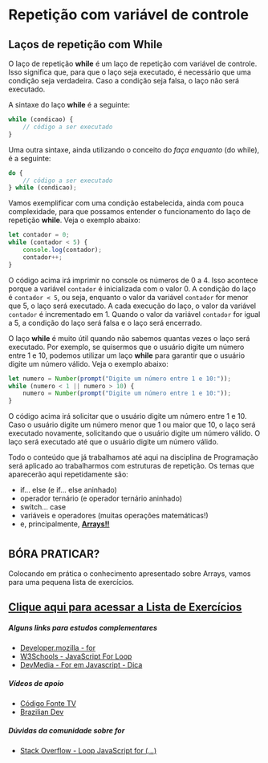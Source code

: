 # Repetição com variável de controle
## Laços de repetição com While

O laço de repetição **while** é um laço de repetição com variável de controle. Isso significa que, para que o laço seja executado, é necessário que uma condição seja verdadeira. Caso a condição seja falsa, o laço não será executado.

A sintaxe do laço **while** é a seguinte:

```javascript
while (condicao) {
    // código a ser executado
}
```

Uma outra sintaxe, ainda utilizando o conceito do _faça enquanto_ (do while), é a seguinte:

```javascript
do {
    // código a ser executado
} while (condicao);
```

Vamos exemplificar com uma condição estabelecida, ainda com pouca complexidade, para que possamos entender o funcionamento do laço de repetição **while**.  Veja o exemplo abaixo:

```javascript
let contador = 0;
while (contador < 5) {
    console.log(contador);
    contador++;
}
```

O código acima irá imprimir no console os números de 0 a 4. Isso acontece porque a variável `contador` é inicializada com o valor 0. A condição do laço é `contador < 5`, ou seja, enquanto o valor da variável `contador` for menor que 5, o laço será executado. A cada execução do laço, o valor da variável `contador` é incrementado em 1. Quando o valor da variável `contador` for igual a 5, a condição do laço será falsa e o laço será encerrado.

O laço **while** é muito útil quando não sabemos quantas vezes o laço será executado. Por exemplo, se quisermos que o usuário digite um número entre 1 e 10, podemos utilizar um laço **while** para garantir que o usuário digite um número válido. Veja o exemplo abaixo:

```javascript
let numero = Number(prompt("Digite um número entre 1 e 10:"));
while (numero < 1 || numero > 10) {
    numero = Number(prompt("Digite um número entre 1 e 10:"));
}
```

O código acima irá solicitar que o usuário digite um número entre 1 e 10. Caso o usuário digite um número menor que 1 ou maior que 10, o laço será executado novamente, solicitando que o usuário digite um número válido. O laço será executado até que o usuário digite um número válido.

Todo o conteúdo que já trabalhamos até aqui na disciplina de Programação será aplicado ao trabalharmos com estruturas de repetição.
Os temas que aparecerão aqui repetidamente são:
* if... else (e if... else aninhado)
* operador ternário (e operador ternário aninhado)
* switch... case
* variáveis e operadores (muitas operações matemáticas!)
* e, principalmente, [**Arrays!!**](../../04_arrays/README.md)

#
## BÓRA PRATICAR?

Colocando em prática o conhecimento apresentado sobre Arrays, vamos para uma pequena lista de exercícios.

## [**<u>Clique aqui para acessar a Lista de Exercícios</u>**](listaExercicios_01/README.md)


##### Alguns links para estudos complementares

* [Developer.mozilla - for](https://developer.mozilla.org/pt-BR/docs/Web/JavaScript/Reference/Statements/for)
* [W3Schools - JavaScript For Loop](https://www.w3schools.com/js/js_loop_for.asp)
* [DevMedia - For em Javascript - Dica](https://www.devmedia.com.br/for-em-javascript-dica/28554)

##### Vídeos de apoio
* [Código Fonte TV](https://youtu.be/NfHVPEzo5Ik)
* [Brazilian Dev](https://www.youtube.com/watch?v=HJcZKxd-Uas)

##### Dúvidas da comunidade sobre ***for***
* [Stack Overflow - Loop JavaScript for (...)](https://pt.stackoverflow.com/questions/403105/loop-javascript-for)
